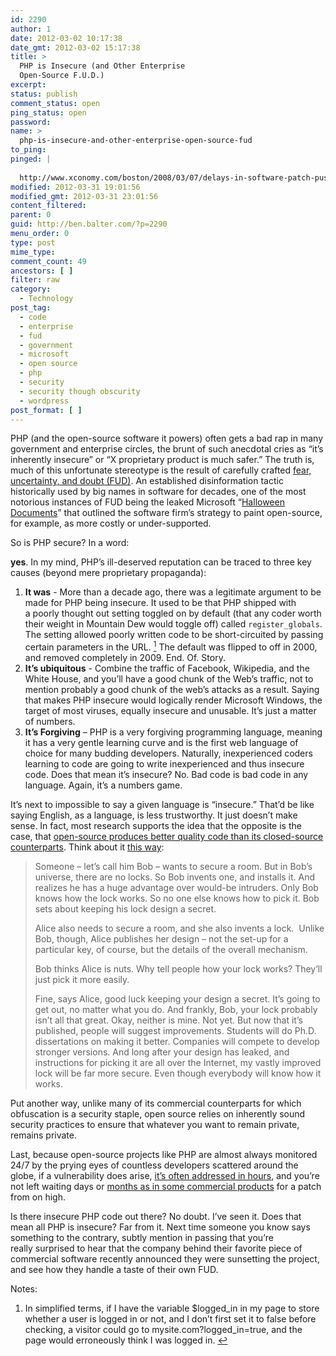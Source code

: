 ```yaml
---
id: 2290
author: 1
date: 2012-03-02 10:17:38
date_gmt: 2012-03-02 15:17:38
title: >
  PHP is Insecure (and Other Enterprise
  Open-Source F.U.D.)
excerpt:
status: publish
comment_status: open
ping_status: open
password:
name: >
  php-is-insecure-and-other-enterprise-open-source-fud
to_ping:
pinged: |
  
  http://www.xconomy.com/boston/2008/03/07/delays-in-software-patch-pushed-security-firm-to-disclose-vmware-flaw/
modified: 2012-03-31 19:01:56
modified_gmt: 2012-03-31 23:01:56
content_filtered:
parent: 0
guid: http://ben.balter.com/?p=2290
menu_order: 0
type: post
mime_type:
comment_count: 49
ancestors: [ ]
filter: raw
category:
  - Technology
post_tag:
  - code
  - enterprise
  - fud
  - government
  - microsoft
  - open source
  - php
  - security
  - security though obscurity
  - wordpress
post_format: [ ]
---
```

PHP (and the open-source software it powers) often gets a bad rap in many government and enterprise circles, the brunt of such anecdotal cries as “it’s inherently insecure” or “X proprietary product is much safer.” The truth is, much of this unfortunate stereotype is the result of carefully crafted [fear, uncertainty, and doubt (FUD)][1]. An established disinformation tactic historically used by big names in software for decades, one of the most notorious instances of FUD being the leaked Microsoft “[Halloween Documents][2]” that outlined the software firm’s strategy to paint open-source, for example, as more costly or under-supported.

<!--more-->So is PHP secure? In a word: 

**yes**. In my mind, PHP’s ill-deserved reputation can be traced to three key causes (beyond mere proprietary propaganda):

1.  **It was** - More than a decade ago, there was a legitimate argument to be made for PHP being insecure. It used to be that PHP shipped with a poorly thought out setting toggled on by default (that any coder worth their weight in Mountain Dew would toggle off) called `register_globals`. The setting allowed poorly written code to be short-circuited by passing certain parameters in the URL. <a class="simple-footnote" title="In simplified terms, if I have the variable $logged_in in my page to store whether a user is logged in or not, and I don’t first set it to false before checking, a visitor could go to mysite.com?logged_in=true, and the page would erroneously think I was logged in." id="return-note-2020-1" href="#note-2020-1"><sup>1</sup></a> The default was flipped to off in 2000, and removed completely in 2009. End. Of. Story.
2.  **It’s ubiquitous** - Combine the traffic of Facebook, Wikipedia, and the White House, and you’ll have a good chunk of the Web’s traffic, not to mention probably a good chunk of the web’s attacks as a result. Saying that makes PHP insecure would logically render Microsoft Windows, the target of most viruses, equally insecure and unusable. It’s just a matter of numbers.
3.  **It’s Forgiving** – PHP is a very forgiving programming language, meaning it has a very gentle learning curve and is the first web language of choice for many budding developers. Naturally, inexperienced coders learning to code are going to write inexperienced and thus insecure code. Does that mean it’s insecure? No. Bad code is bad code in any language. Again, it’s a numbers game.

It’s next to impossible to say a given language is “insecure.” That’d be like saying English, as a language, is less trustworthy. It just doesn’t make sense. In fact, most research supports the idea that the opposite is the case, that [open-source produces better quality code than its closed-source counterparts][3]. Think about it [this way][4]:

> Someone – let’s call him Bob – wants to secure a room. But in Bob’s universe, there are no locks. So Bob invents one, and installs it. And realizes he has a huge advantage over would-be intruders. Only Bob knows how the lock works. So no one else knows how to pick it. Bob sets about keeping his lock design a secret.
> 
> Alice also needs to secure a room, and she also invents a lock.  Unlike Bob, though, Alice publishes her design – not the set-up for a particular key, of course, but the details of the overall mechanism.
> 
> Bob thinks Alice is nuts. Why tell people how your lock works? They’ll just pick it more easily.
> 
> Fine, says Alice, good luck keeping your design a secret. It’s going to get out, no matter what you do. And frankly, Bob, your lock probably isn’t all that great. Okay, neither is mine. Not yet. But now that it’s published, people will suggest improvements. Students will do Ph.D. dissertations on making it better. Companies will compete to develop stronger versions. And long after your design has leaked, and instructions for picking it are all over the Internet, my vastly improved lock will be far more secure. Even though everybody will know how it works.

Put another way, unlike many of its commercial counterparts for which obfuscation is a security staple, open source relies on inherently sound security practices to ensure that whatever you want to remain private, remains private.

Last, because open-source projects like PHP are almost always monitored 24/7 by the prying eyes of countless developers scattered around the globe, if a vulnerability does arise, [it’s often addressed in hours][5], and you’re not left waiting days or [months as in some commercial products][6] for a patch from on high.

Is there insecure PHP code out there? No doubt. I’ve seen it. Does that mean all PHP is insecure? Far from it. Next time someone you know says something to the contrary, subtly mention in passing that you’re really surprised to hear that the company behind their favorite piece of commercial software recently announced they were sunsetting the project, and see how they handle a taste of their own FUD.

<div class="simple-footnotes">
  <p class="notes">
    Notes:
  </p>
  
  <ol>
    <li id="note-2020-1">
      In simplified terms, if I have the variable $logged_in in my page to store whether a user is logged in or not, and I don’t first set it to false before checking, a visitor could go to mysite.com?logged_in=true, and the page would erroneously think I was logged in. <a href="#return-note-2020-1">↩</a>
    </li>
  </ol>
</div>

 [1]: http://en.wikipedia.org/wiki/Fear,_uncertainty_and_doubt
 [2]: https://en.wikipedia.org/wiki/Halloween_documents
 [3]: https://www.infoworld.com/d/open-source-software/report-open-source-tops-proprietary-code-in-quality-187169
 [4]: http://www.commlawblog.com/2010/01/articles/unlicensed-operations-and-emer/fcc-changes-stance-on-opensource-security/
 [5]: https://twitter.com/#!/nacin/status/9753986051604480
 [6]: http://www.xconomy.com/boston/2008/03/07/delays-in-software-patch-pushed-security-firm-to-disclose-vmware-flaw/